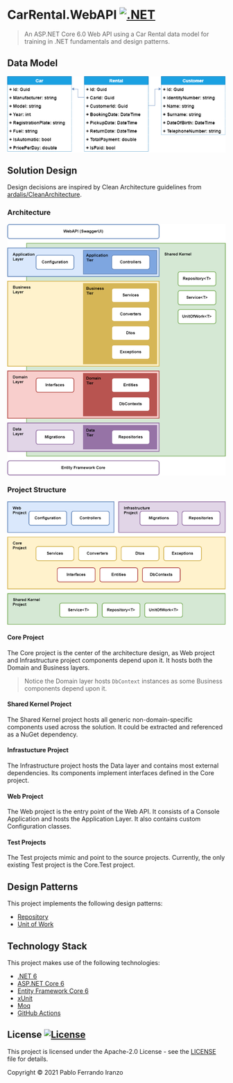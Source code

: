 # CarRental.WebAPI [![.NET](https://github.com/pabferir/CarRental.WebAPI/actions/workflows/dotnet.yml/badge.svg?branch=main)](https://github.com/pabferir/CarRental.WebAPI/actions/workflows/dotnet.yml) 
> An ASP.NET Core 6.0 Web API using a Car Rental data model for training in .NET fundamentals and design patterns.

## Data Model
<div style="display: flex; justify-content: center;">
    <img src=".github\assets\CarRentalWebAPI-data-model.png" width="600">
</div>

## Solution Design
Design decisions are inspired by Clean Architecture guidelines from [ardalis/CleanArchitecture](https://github.com/ardalis/CleanArchitecture).

### Architecture
<div style="display: flex; justify-content: center;">
    <img src=".github\assets\CarRentalWebAPI-project-architecture.png" width="600">
</div>

### Project Structure
<div style="display: flex; justify-content: center;">
    <img src=".github\assets\CarRentalWebAPI-project-structure.png" width="600">
</div>

#### Core Project
The Core project is the center of the architecture design, as Web project and Infrastructure project components depend upon it. It hosts both the Domain and Business layers.

> Notice the Domain layer hosts `DbContext` instances as some Business components depend upon it.

#### Shared Kernel Project
The Shared Kernel project hosts all generic non-domain-specific components used across the solution. It could be extracted and referenced as a NuGet dependency.

#### Infrastucture Project
The Infrastructure project hosts the Data layer and contains most external dependencies. Its components implement interfaces defined in the Core project.

#### Web Project
The Web project is the entry point of the Web API. It consists of a Console Application and hosts the Application Layer. It also contains custom Configuration classes.

#### Test Projects
The Test projects mimic and point to the source projects. Currently, the only existing Test project is the Core.Test project.


## Design Patterns
This project implements the following design patterns:
- [Repository](https://martinfowler.com/eaaCatalog/repository.html)
- [Unit of Work](https://martinfowler.com/eaaCatalog/unitOfWork.html)

## Technology Stack
This project makes use of the following technologies:
- [.NET 6](https://docs.microsoft.com/en-us/dotnet/core/whats-new/dotnet-6)
- [ASP.NET Core 6](https://docs.microsoft.com/en-us/aspnet/core/release-notes/aspnetcore-6.0?view=aspnetcore-6.0)
- [Entity Framework Core 6](https://docs.microsoft.com/ef/core/what-is-new/ef-core-6.0/whatsnew)
- [xUnit](https://xunit.net/)
- [Moq](https://github.com/moq/moq)
- [GitHub Actions](https://github.com/features/actions)

## License [![License](https://img.shields.io/badge/License-Apache%202.0-blue.svg)](https://opensource.org/licenses/Apache-2.0)
This project is licensed under the Apache-2.0 License - see the [LICENSE](LICENSE) file for details.

Copyright © 2021 Pablo Ferrando Iranzo